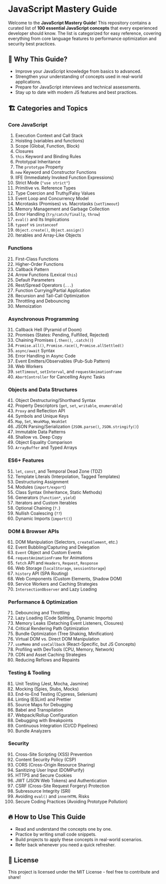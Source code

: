 # JavaScript Mastery Guide

Welcome to the **JavaScript Mastery Guide**! This repository contains a curated list of **100 essential JavaScript concepts** that every experienced developer should know. The list is categorized for easy reference, covering everything from core language features to performance optimization and security best practices.

## 📌 Why This Guide?
- Improve your JavaScript knowledge from basics to advanced.
- Strengthen your understanding of concepts used in real-world applications.
- Prepare for JavaScript interviews and technical assessments.
- Stay up to date with modern JS features and best practices.

## 🏗 Categories and Topics

### **Core JavaScript**
1. Execution Context and Call Stack
2. Hoisting (variables and functions)
3. Scope (Global, Function, Block)
4. Closures
5. `this` Keyword and Binding Rules
6. Prototypal Inheritance
7. The `prototype` Property
8. `new` Keyword and Constructor Functions
9. IIFE (Immediately Invoked Function Expressions)
10. Strict Mode (`"use strict"`)
11. Primitive vs. Reference Types
12. Type Coercion and Truthy/Falsy Values
13. Event Loop and Concurrency Model
14. Microtasks (Promises) vs. Macrotasks (`setTimeout`)
15. Memory Management and Garbage Collection
16. Error Handling (`try/catch/finally`, `throw`)
17. `eval()` and Its Implications
18. `typeof` vs `instanceof`
19. `Object.create()`, `Object.assign()`
20. Iterables and Array-Like Objects

### **Functions**
21. First-Class Functions
22. Higher-Order Functions
23. Callback Pattern
24. Arrow Functions (Lexical `this`)
25. Default Parameters
26. Rest/Spread Operators (`...`)
27. Function Currying/Partial Application
28. Recursion and Tail-Call Optimization
29. Throttling and Debouncing
30. Memoization

### **Asynchronous Programming**
31. Callback Hell (Pyramid of Doom)
32. Promises (States: Pending, Fulfilled, Rejected)
33. Chaining Promises (`.then()`, `.catch()`)
34. `Promise.all()`, `Promise.race()`, `Promise.allSettled()`
35. `async/await` Syntax
36. Error Handling in Async Code
37. Event Emitters/Observables (Pub-Sub Pattern)
38. Web Workers
39. `setTimeout`, `setInterval`, and `requestAnimationFrame`
40. `AbortController` for Cancelling Async Tasks

### **Objects and Data Structures**
41. Object Destructuring/Shorthand Syntax
42. Property Descriptors (`get`, `set`, `writable`, `enumerable`)
43. `Proxy` and Reflection API
44. Symbols and Unique Keys
45. `Map`, `Set`, `WeakMap`, `WeakSet`
46. JSON Parsing/Serialization (`JSON.parse()`, `JSON.stringify()`)
47. Immutable Data Patterns
48. Shallow vs. Deep Copy
49. Object Equality Comparison
50. `ArrayBuffer` and Typed Arrays

### **ES6+ Features**
51. `let`, `const`, and Temporal Dead Zone (TDZ)
52. Template Literals (Interpolation, Tagged Templates)
53. Destructuring Assignment
54. Modules (`import/export`)
55. Class Syntax (Inheritance, Static Methods)
56. Generators (`function*`, `yield`)
57. Iterators and Custom Iterables
58. Optional Chaining (`?.`)
59. Nullish Coalescing (`??`)
60. Dynamic Imports (`import()`)

### **DOM & Browser APIs**
61. DOM Manipulation (Selectors, `createElement`, etc.)
62. Event Bubbling/Capturing and Delegation
63. `Event` Object and Custom Events
64. `requestAnimationFrame` for Animations
65. `fetch` API and `Headers`, `Request`, `Response`
66. Web Storage (`localStorage`, `sessionStorage`)
67. `history` API (SPA Routing)
68. Web Components (Custom Elements, Shadow DOM)
69. Service Workers and Caching Strategies
70. `IntersectionObserver` and Lazy Loading

### **Performance & Optimization**
71. Debouncing and Throttling
72. Lazy Loading (Code Splitting, Dynamic Imports)
73. Memory Leaks (Detaching Event Listeners, Closures)
74. Critical Rendering Path Optimization
75. Bundle Optimization (Tree Shaking, Minification)
76. Virtual DOM vs. Direct DOM Manipulation
77. `useMemo` and `useCallback` (React-Specific, but JS Concepts)
78. Profiling with DevTools (CPU, Memory, Network)
79. CDN and Asset Caching Strategies
80. Reducing Reflows and Repaints

### **Testing & Tooling**
81. Unit Testing (Jest, Mocha, Jasmine)
82. Mocking (Spies, Stubs, Mocks)
83. End-to-End Testing (Cypress, Selenium)
84. Linting (ESLint) and Prettier
85. Source Maps for Debugging
86. Babel and Transpilation
87. Webpack/Rollup Configuration
88. Debugging with Breakpoints
89. Continuous Integration (CI/CD Pipelines)
90. Bundle Analyzers

### **Security**
91. Cross-Site Scripting (XSS) Prevention
92. Content Security Policy (CSP)
93. CORS (Cross-Origin Resource Sharing)
94. Sanitizing User Input (DOMPurify)
95. HTTPS and Secure Cookies
96. JWT (JSON Web Tokens) and Authentication
97. CSRF (Cross-Site Request Forgery) Protection
98. Subresource Integrity (SRI)
99. Avoiding `eval()` and `innerHTML` Risks
100. Secure Coding Practices (Avoiding Prototype Pollution)

## 🔥 How to Use This Guide
- Read and understand the concepts one by one.
- Practice by writing small code snippets.
- Build projects to apply these concepts in real-world scenarios.
- Refer back whenever you need a quick refresher.


## 📜 License
This project is licensed under the MIT License - feel free to contribute and share!

